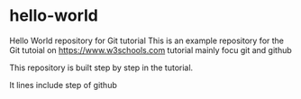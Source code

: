 # hello-world
Hello World repository for Git tutorial
This is an example repository for the Git tutoial on https://www.w3schools.com
tutorial mainly focu git and github

This repository is built step by step in the tutorial.

It lines include step of github
